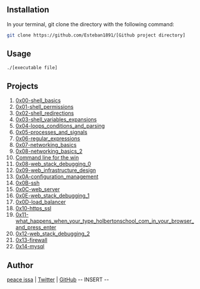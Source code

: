 ## Installation

In your terminal, git clone the directory with the following command:

```sh
git clone https://github.com/Esteban1891/[Github project directory]
```

## Usage

```sh
./[executable file]
```

## Projects

1. [0x00-shell_basics](./0x00-shell_basics)
1. [0x01-shell_permissions](./0x01-shell_permissions)
1. [0x02-shell_redirections](./0x02-shell_redirections)
1. [0x03-shell_variables_expansions](./0x03-shell_variables_expansions)
1. [0x04-loops_conditions_and_parsing](.0x04-loops_conditions_and_parsing)
1. [0x05-processes_and_signals](./0x05-processes_and_signals)
1. [0x06-regular_expressions](./0x06-regular_expressions)
1. [0x07-networking_basics](./0x07-networking_basics)
1. [0x08-networking_basics_2](./0x08-networking_basics_2)
1. [Command line for the win](./command_line_for_the_win)
1. [0x08-web_stack_debugging_0](./0x08-web_stack_debugging_0)
1. [0x09-web_infrastructure_design](./0x09-web_infrastructure_design)
1. [0x0A-configuration_management](./0x0A-configuration_management)
1. [0x0B-ssh](./0x0A-ssh)
1. [0x0C-web_server](./0x0B-web_server)
1. [0x0E-web_stack_debugging_1](./0x0E-web_stack_debugging_1)
1. [0x0D-load_balancer](./0x0F-load_balancer)
1. [0x10-https_ssl](./0x10-https_ssl)
1. [0x11-what_happens_when_your_type_holbertonschool_com_in_your_browser_and_press_enter](./0x11-what_happens_when_your_type_holbertonschool_com_in_your_browser_and_press_enter)
1. [0x12-web_stack_debugging_2](./0x12-web_stack_debugging_2)
1. [0x13-firewall](./0x13-firewall)
1. [0x14-mysql](./0x14-mysql)

## Author

[peace issa](https://www.linkedin.com/in/esteban-de-la-hoz-romero-b6270017b/) | [Twitter](https://twitter.com/Esteban18911) | [GitHub](https://github.com/Esteban18911)
-- INSERT --   
